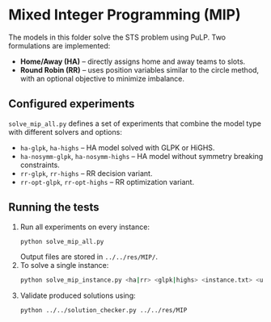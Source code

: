 # Mixed Integer Programming (MIP)

The models in this folder solve the STS problem using PuLP. Two formulations are implemented:

- **Home/Away (HA)** – directly assigns home and away teams to slots.
- **Round Robin (RR)** – uses position variables similar to the circle method, with an optional objective to minimize imbalance.

## Configured experiments

`solve_mip_all.py` defines a set of experiments that combine the model type with different solvers and options:

- `ha-glpk`, `ha-highs` – HA model solved with GLPK or HiGHS.
- `ha-nosymm-glpk`, `ha-nosymm-highs` – HA model without symmetry breaking constraints.
- `rr-glpk`, `rr-highs` – RR decision variant.
- `rr-opt-glpk`, `rr-opt-highs` – RR optimization variant.

## Running the tests

1. Run all experiments on every instance:
   ```bash
   python solve_mip_all.py
   ```
   Output files are stored in `../../res/MIP/`.
2. To solve a single instance:
   ```bash
   python solve_mip_instance.py <ha|rr> <glpk|highs> <instance.txt> <use_symmetry_breaking> <optimization> <name>
   ```
3. Validate produced solutions using:
   ```bash
   python ../../solution_checker.py ../../res/MIP
   ```
